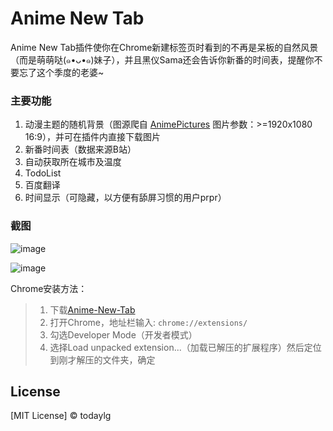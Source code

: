 Anime New Tab
==================


Anime New Tab插件使你在Chrome新建标签页时看到的不再是呆板的自然风景（而是萌萌哒(๑•ᴗ•๑)妹子），并且黑仪Sama还会告诉你新番的时间表，提醒你不要忘了这个季度的老婆~

### 主要功能

1. 动漫主题的随机背景（图源爬自 [AnimePictures](https://anime-pictures.net) 图片参数：>=1920x1080 16:9），并可在插件内直接下载图片
2. 新番时间表（数据来源B站）
3. 自动获取所在城市及温度
4. TodoList
5. 百度翻译
6. 时间显示（可隐藏，以方便有舔屏习惯的用户prpr）

### 截图
![image](https://github.com/todaylg/Anime-New-Tab/master/introduceImg/screenCut1.png)

![image](https://github.com/todaylg/Anime-New-Tab/master/introduceImg/screenCut2.pn)


Chrome安装方法：

> 1. 下载[Anime-New-Tab](https://github.com/todaylg/Anime-New-Tab/)
> 2. 打开Chrome，地址栏输入: `chrome://extensions/`
> 3. 勾选Developer Mode（开发者模式）
> 4. 选择Load unpacked extension...（加载已解压的扩展程序）然后定位到刚才解压的文件夹，确定

## License

[MIT License] © todaylg